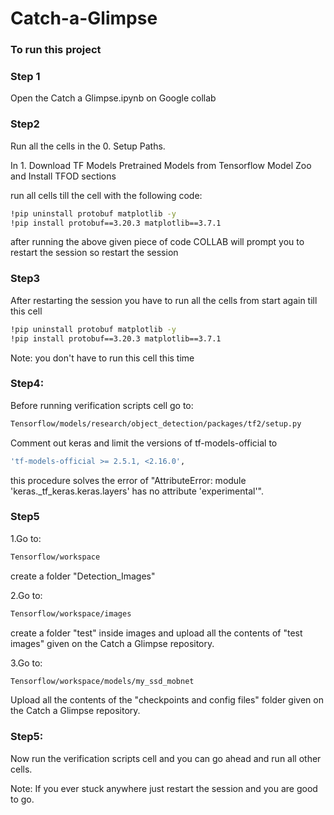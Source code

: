 # Catch-a-Glimpse



### To run this project 

### Step 1
Open the Catch a Glimpse.ipynb on Google collab

### Step2
Run all the cells in the  0. Setup Paths.

In 1. Download TF Models Pretrained Models from Tensorflow Model Zoo and Install TFOD sections

run all cells till the cell with the following code:
   ```sh
   !pip uninstall protobuf matplotlib -y
   !pip install protobuf==3.20.3 matplotlib==3.7.1
   
   ```
after running the above given piece of code COLLAB will prompt you to restart the session
so restart the session

### Step3
After restarting the session you have to run all the cells from start again till this cell
   ```sh
   !pip uninstall protobuf matplotlib -y
   !pip install protobuf==3.20.3 matplotlib==3.7.1
   
   ```

Note: you don't have to run this cell this time

### Step4:
Before running verification scripts cell go to: 
   ```sh
  Tensorflow/models/research/object_detection/packages/tf2/setup.py
   
   ```

Comment out keras and limit the versions of tf-models-official to 

```sh
'tf-models-official >= 2.5.1, <2.16.0',
```
this procedure solves the error of  "AttributeError: module 'keras._tf_keras.keras.layers' has no attribute 'experimental'".

### Step5

1.Go to:
   ```sh
  Tensorflow/workspace
   ```
create a folder "Detection_Images"


2.Go to:
   ```sh
  Tensorflow/workspace/images
   ```
create a folder "test" inside images and upload all the contents of "test images" given on the Catch a Glimpse repository.

3.Go to:
   ```sh
  Tensorflow/workspace/models/my_ssd_mobnet
   ```
Upload all the contents of the "checkpoints and config files" folder given on the Catch a Glimpse repository.

### Step5:
Now run the verification scripts cell and you can go ahead and run all other cells.

Note: If you ever stuck anywhere just restart the session and you are good to go.
 
